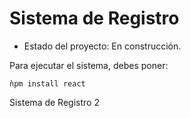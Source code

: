 <h1> Sistema de Registro </h1>

- Estado del proyecto: En construcción.

Para ejecutar el sistema, debes poner: 

```ǹpm install react```

Sistema de Registro 2
